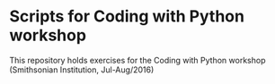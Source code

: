 # Scripts for Coding with Python workshop

This repository holds exercises for the Coding with Python workshop (Smithsonian Institution,  Jul-Aug/2016)